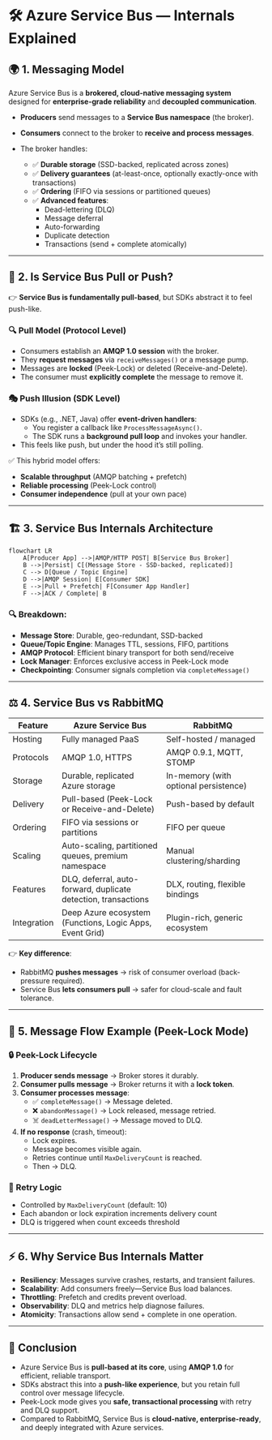 # 🛠️ Azure Service Bus — Internals Explained

## 🌍 1. **Messaging Model**

Azure Service Bus is a **brokered, cloud-native messaging system** designed for **enterprise-grade reliability** and **decoupled communication**.

- **Producers** send messages to a **Service Bus namespace** (the broker).
- **Consumers** connect to the broker to **receive and process messages**.
- The broker handles:

  - ✅ **Durable storage** (SSD-backed, replicated across zones)
  - ✅ **Delivery guarantees** (at-least-once, optionally exactly-once with transactions)
  - ✅ **Ordering** (FIFO via sessions or partitioned queues)
  - ✅ **Advanced features**:
    - Dead-lettering (DLQ)
    - Message deferral
    - Auto-forwarding
    - Duplicate detection
    - Transactions (send + complete atomically)

---

## 🔄 2. Is Service Bus Pull or Push?

👉 **Service Bus is fundamentally pull-based**, but SDKs abstract it to feel push-like.

### 🔍 Pull Model (Protocol Level)

- Consumers establish an **AMQP 1.0 session** with the broker.
- They **request messages** via `receiveMessages()` or a message pump.
- Messages are **locked** (Peek-Lock) or deleted (Receive-and-Delete).
- The consumer must **explicitly complete** the message to remove it.

### 🎭 Push Illusion (SDK Level)

- SDKs (e.g., .NET, Java) offer **event-driven handlers**:
  - You register a callback like `ProcessMessageAsync()`.
  - The SDK runs a **background pull loop** and invokes your handler.
- This feels like push, but under the hood it’s still polling.

✅ This hybrid model offers:

- **Scalable throughput** (AMQP batching + prefetch)
- **Reliable processing** (Peek-Lock control)
- **Consumer independence** (pull at your own pace)

---

## 🏗️ 3. Service Bus Internals Architecture

```mermaid
flowchart LR
    A[Producer App] -->|AMQP/HTTP POST| B[Service Bus Broker]
    B -->|Persist| C[(Message Store - SSD-backed, replicated)]
    C --> D[Queue / Topic Engine]
    D -->|AMQP Session| E[Consumer SDK]
    E -->|Pull + Prefetch| F[Consumer App Handler]
    F -->|ACK / Complete| B
```

### 🔍 Breakdown:

- **Message Store**: Durable, geo-redundant, SSD-backed
- **Queue/Topic Engine**: Manages TTL, sessions, FIFO, partitions
- **AMQP Protocol**: Efficient binary transport for both send/receive
- **Lock Manager**: Enforces exclusive access in Peek-Lock mode
- **Checkpointing**: Consumer signals completion via `completeMessage()`

---

## ⚖️ 4. Service Bus vs RabbitMQ

| Feature     | Azure Service Bus                                              | RabbitMQ                              |
| ----------- | -------------------------------------------------------------- | ------------------------------------- |
| Hosting     | Fully managed PaaS                                             | Self-hosted / managed                 |
| Protocols   | AMQP 1.0, HTTPS                                                | AMQP 0.9.1, MQTT, STOMP               |
| Storage     | Durable, replicated Azure storage                              | In-memory (with optional persistence) |
| Delivery    | Pull-based (Peek-Lock or Receive-and-Delete)                   | Push-based by default                 |
| Ordering    | FIFO via sessions or partitions                                | FIFO per queue                        |
| Scaling     | Auto-scaling, partitioned queues, premium namespace            | Manual clustering/sharding            |
| Features    | DLQ, deferral, auto-forward, duplicate detection, transactions | DLX, routing, flexible bindings       |
| Integration | Deep Azure ecosystem (Functions, Logic Apps, Event Grid)       | Plugin-rich, generic ecosystem        |

👉 **Key difference**:

- RabbitMQ **pushes messages** → risk of consumer overload (back-pressure required).
- Service Bus **lets consumers pull** → safer for cloud-scale and fault tolerance.

---

## 🧠 5. Message Flow Example (Peek-Lock Mode)

### 🔒 Peek-Lock Lifecycle

1. **Producer sends message** → Broker stores it durably.
2. **Consumer pulls message** → Broker returns it with a **lock token**.
3. **Consumer processes message**:
   - ✅ `completeMessage()` → Message deleted.
   - ❌ `abandonMessage()` → Lock released, message retried.
   - ☠️ `deadLetterMessage()` → Message moved to DLQ.
4. **If no response** (crash, timeout):
   - Lock expires.
   - Message becomes visible again.
   - Retries continue until `MaxDeliveryCount` is reached.
   - Then → DLQ.

### 🔁 Retry Logic

- Controlled by `MaxDeliveryCount` (default: 10)
- Each abandon or lock expiration increments delivery count
- DLQ is triggered when count exceeds threshold

---

## ⚡ 6. Why Service Bus Internals Matter

- **Resiliency**: Messages survive crashes, restarts, and transient failures.
- **Scalability**: Add consumers freely—Service Bus load balances.
- **Throttling**: Prefetch and credits prevent overload.
- **Observability**: DLQ and metrics help diagnose failures.
- **Atomicity**: Transactions allow send + complete in one operation.

---

## 🎯 Conclusion

- Azure Service Bus is **pull-based at its core**, using **AMQP 1.0** for efficient, reliable transport.
- SDKs abstract this into a **push-like experience**, but you retain full control over message lifecycle.
- Peek-Lock mode gives you **safe, transactional processing** with retry and DLQ support.
- Compared to RabbitMQ, Service Bus is **cloud-native, enterprise-ready**, and deeply integrated with Azure services.
